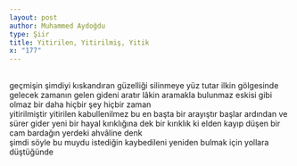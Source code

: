 ```yaml
---
layout: post
author: Muhammed Aydoğdu
type: Şiir
title: Yitirilen, Yitirilmiş, Yitik
x: "177"
---
```

<br/>
geçmişin  
şimdiyi kıskandıran güzelliği  
silinmeye yüz tutar ilkin  
gölgesinde gelecek zamanın   
gelen gideni aratır  
lâkin aramakla bulunmaz  
eskisi gibi olmaz bir daha hiçbir şey  
hiçbir zaman  
<br/>
yitirilmiştir yitirilen  
kabullenilmez bu en başta  
bir arayıştır başlar ardından  
ve sürer gider yeni bir hayal kırıklığına dek  
bir kırıklık ki  
elden kayıp düşen bir cam bardağın  
yerdeki ahvâline denk  
<br/>
şimdi söyle  
bu muydu istediğin  
kaybedileni yeniden bulmak için  
yollara düştüğünde  
